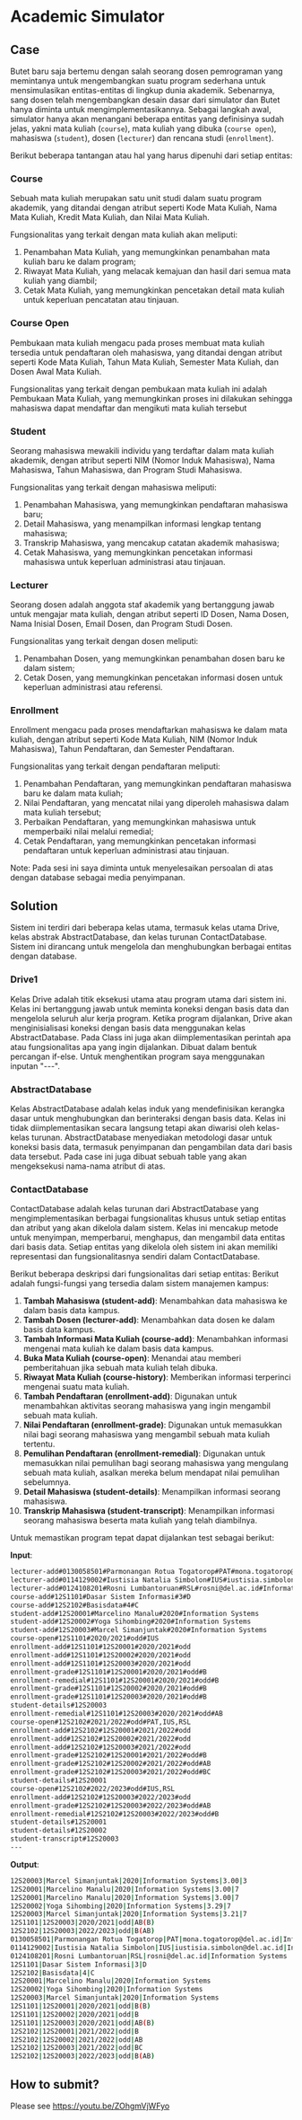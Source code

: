 # Academic Simulator
## Case
Butet baru saja bertemu dengan salah seorang dosen pemrograman yang memintanya untuk mengembangkan suatu program sederhana untuk mensimulasikan entitas-entitas di lingkup dunia akademik. Sebenarnya, sang dosen telah mengembangkan desain dasar dari simulator dan Butet hanya diminta untuk mengimplementasikannya. Sebagai langkah awal, simulator hanya akan menangani beberapa entitas yang definisinya sudah jelas, yakni mata kuliah (```course```), mata kuliah yang dibuka (```course open```), mahasiswa (```student```), dosen (```lecturer```) dan rencana studi (```enrollment```).

Berikut beberapa tantangan atau hal yang harus dipenuhi dari setiap entitas:
### Course
Sebuah mata kuliah merupakan satu unit studi dalam suatu program akademik, yang ditandai dengan atribut seperti Kode Mata Kuliah, Nama Mata Kuliah, Kredit Mata Kuliah, dan Nilai Mata Kuliah. 

Fungsionalitas yang terkait dengan mata kuliah akan meliputi: 
1. Penambahan Mata Kuliah, yang memungkinkan penambahan mata kuliah baru ke dalam program;
2. Riwayat Mata Kuliah, yang melacak kemajuan dan hasil dari semua mata kuliah yang diambil; 
3. Cetak Mata Kuliah, yang memungkinkan pencetakan detail mata kuliah untuk keperluan pencatatan atau tinjauan.

### Course Open
Pembukaan mata kuliah mengacu pada proses membuat mata kuliah tersedia untuk pendaftaran oleh mahasiswa, yang ditandai dengan atribut seperti Kode Mata Kuliah, Tahun Mata Kuliah, Semester Mata Kuliah, dan Dosen Awal Mata Kuliah. 

Fungsionalitas yang terkait dengan pembukaan mata kuliah ini adalah Pembukaan Mata Kuliah, yang memungkinkan proses ini dilakukan sehingga mahasiswa dapat mendaftar dan mengikuti mata kuliah tersebut

### Student
Seorang mahasiswa mewakili individu yang terdaftar dalam mata kuliah akademik, dengan atribut seperti NIM (Nomor Induk Mahasiswa), Nama Mahasiswa, Tahun Mahasiswa, dan Program Studi Mahasiswa. 

Fungsionalitas yang terkait dengan mahasiswa meliputi: 
1. Penambahan Mahasiswa, yang memungkinkan pendaftaran mahasiswa baru;
2. Detail Mahasiswa, yang menampilkan informasi lengkap tentang mahasiswa; 
3. Transkrip Mahasiswa, yang mencakup catatan akademik mahasiswa;
4. Cetak Mahasiswa, yang memungkinkan pencetakan informasi mahasiswa untuk keperluan administrasi atau tinjauan.

### Lecturer
Seorang dosen adalah anggota staf akademik yang bertanggung jawab untuk mengajar mata kuliah, dengan atribut seperti ID Dosen, Nama Dosen, Nama Inisial Dosen, Email Dosen, dan Program Studi Dosen.

Fungsionalitas yang terkait dengan dosen meliputi: 
1. Penambahan Dosen, yang memungkinkan penambahan dosen baru ke dalam sistem;
2. Cetak Dosen, yang memungkinkan pencetakan informasi dosen untuk keperluan administrasi atau referensi.

### Enrollment
Enrollment mengacu pada proses mendaftarkan mahasiswa ke dalam mata kuliah, dengan atribut seperti Kode Mata Kuliah, NIM (Nomor Induk Mahasiswa), Tahun Pendaftaran, dan Semester Pendaftaran.

Fungsionalitas yang terkait dengan pendaftaran meliputi:
1. Penambahan Pendaftaran, yang memungkinkan pendaftaran mahasiswa baru ke dalam mata kuliah; 
2. Nilai Pendaftaran, yang mencatat nilai yang diperoleh mahasiswa dalam mata kuliah tersebut; 
3. Perbaikan Pendaftaran, yang memungkinkan mahasiswa untuk memperbaiki nilai melalui remedial;
4. Cetak Pendaftaran, yang memungkinkan pencetakan informasi pendaftaran untuk keperluan administrasi atau tinjauan.

Note: Pada sesi ini saya diminta untuk menyelesaikan persoalan di atas dengan database sebagai media penyimpanan.

## Solution
Sistem ini terdiri dari beberapa kelas utama, termasuk kelas utama Drive, kelas abstrak AbstractDatabase, dan kelas turunan ContactDatabase. Sistem ini dirancang untuk mengelola dan menghubungkan berbagai entitas dengan database.

### Drive1
Kelas Drive adalah titik eksekusi utama atau program utama dari sistem ini. Kelas ini bertanggung jawab untuk meminta koneksi dengan basis data dan mengelola seluruh alur kerja program. Ketika program dijalankan, Drive akan menginisialisasi koneksi dengan basis data menggunakan kelas AbstractDatabase. Pada Class ini juga akan diimplementasikan perintah apa atau fungsionalitas apa yang ingin dijalankan. Dibuat dalam bentuk percangan if-else. Untuk menghentikan program saya menggunakan inputan "---".

### AbstractDatabase
Kelas AbstractDatabase adalah kelas induk yang mendefinisikan kerangka dasar untuk menghubungkan dan berinteraksi dengan basis data. Kelas ini tidak diimplementasikan secara langsung tetapi akan diwarisi oleh kelas-kelas turunan. AbstractDatabase menyediakan metodologi dasar untuk koneksi basis data, termasuk penyimpanan dan pengambilan data dari basis data tersebut. Pada case ini juga dibuat sebuah table yang akan mengeksekusi nama-nama atribut di atas.

### ContactDatabase
ContactDatabase adalah kelas turunan dari AbstractDatabase yang mengimplementasikan berbagai fungsionalitas khusus untuk setiap entitas dan atribut yang akan dikelola dalam sistem. Kelas ini mencakup metode untuk menyimpan, memperbarui, menghapus, dan mengambil data entitas dari basis data. Setiap entitas yang dikelola oleh sistem ini akan memiliki representasi dan fungsionalitasnya sendiri dalam ContactDatabase.

Berikut beberapa deskripsi dari fungsionalitas dari setiap entitas:
Berikut adalah fungsi-fungsi yang tersedia dalam sistem manajemen kampus:

1. **Tambah Mahasiswa (student-add)**: Menambahkan data mahasiswa ke dalam basis data kampus.
2. **Tambah Dosen (lecturer-add)**: Menambahkan data dosen ke dalam basis data kampus.
3. **Tambah Informasi Mata Kuliah (course-add)**: Menambahkan informasi mengenai mata kuliah ke dalam basis data kampus.
4. **Buka Mata Kuliah (course-open)**: Menandai atau memberi pemberitahuan jika sebuah mata kuliah telah dibuka.
5. **Riwayat Mata Kuliah (course-history)**: Memberikan informasi terperinci mengenai suatu mata kuliah.
6. **Tambah Pendaftaran (enrollment-add)**: Digunakan untuk menambahkan aktivitas seorang mahasiswa yang ingin mengambil sebuah mata kuliah.
7. **Nilai Pendaftaran (enrollment-grade)**: Digunakan untuk memasukkan nilai bagi seorang mahasiswa yang mengambil sebuah mata kuliah tertentu.
8. **Pemulihan Pendaftaran (enrollment-remedial)**: Digunakan untuk memasukkan nilai pemulihan bagi seorang mahasiswa yang mengulang sebuah mata kuliah, asalkan mereka belum mendapat nilai pemulihan sebelumnya.
9. **Detail Mahasiswa (student-details)**: Menampilkan informasi seorang mahasiswa.
10. **Transkrip Mahasiswa (student-transcript)**: Menampilkan informasi seorang mahasiswa beserta mata kuliah yang telah diambilnya.

Untuk memastikan program tepat dapat dijalankan test sebagai berikut:

**Input**:

```bash
lecturer-add#0130058501#Parmonangan Rotua Togatorop#PAT#mona.togatorop@del.ac.id#Information Systems
lecturer-add#0114129002#Iustisia Natalia Simbolon#IUS#iustisia.simbolon@del.ac.id#Informatics
lecturer-add#0124108201#Rosni Lumbantoruan#RSL#rosni@del.ac.id#Information Systems
course-add#12S1101#Dasar Sistem Informasi#3#D
course-add#12S2102#Basisdata#4#C
student-add#12S20001#Marcelino Manalu#2020#Information Systems
student-add#12S20002#Yoga Sihombing#2020#Information Systems
student-add#12S20003#Marcel Simanjuntak#2020#Information Systems
course-open#12S1101#2020/2021#odd#IUS
enrollment-add#12S1101#12S20001#2020/2021#odd
enrollment-add#12S1101#12S20002#2020/2021#odd
enrollment-add#12S1101#12S20003#2020/2021#odd
enrollment-grade#12S1101#12S20001#2020/2021#odd#B
enrollment-remedial#12S1101#12S20001#2020/2021#odd#B
enrollment-grade#12S1101#12S20002#2020/2021#odd#B
enrollment-grade#12S1101#12S20003#2020/2021#odd#B
student-details#12S20003
enrollment-remedial#12S1101#12S20003#2020/2021#odd#AB
course-open#12S2102#2021/2022#odd#PAT,IUS,RSL
enrollment-add#12S2102#12S20001#2021/2022#odd
enrollment-add#12S2102#12S20002#2021/2022#odd
enrollment-add#12S2102#12S20003#2021/2022#odd
enrollment-grade#12S2102#12S20001#2021/2022#odd#B
enrollment-grade#12S2102#12S20002#2021/2022#odd#AB
enrollment-grade#12S2102#12S20003#2021/2022#odd#BC
student-details#12S20001
course-open#12S2102#2022/2023#odd#IUS,RSL
enrollment-add#12S2102#12S20003#2022/2023#odd
enrollment-grade#12S2102#12S20003#2022/2023#odd#AB
enrollment-remedial#12S2102#12S20003#2022/2023#odd#B
student-details#12S20001
student-details#12S20002
student-transcript#12S20003
---

```

**Output**:

```bash
12S20003|Marcel Simanjuntak|2020|Information Systems|3.00|3
12S20001|Marcelino Manalu|2020|Information Systems|3.00|7
12S20001|Marcelino Manalu|2020|Information Systems|3.00|7
12S20002|Yoga Sihombing|2020|Information Systems|3.29|7
12S20003|Marcel Simanjuntak|2020|Information Systems|3.21|7
12S1101|12S20003|2020/2021|odd|AB(B)
12S2102|12S20003|2022/2023|odd|B(AB)
0130058501|Parmonangan Rotua Togatorop|PAT|mona.togatorop@del.ac.id|Information Systems
0114129002|Iustisia Natalia Simbolon|IUS|iustisia.simbolon@del.ac.id|Informatics
0124108201|Rosni Lumbantoruan|RSL|rosni@del.ac.id|Information Systems
12S1101|Dasar Sistem Informasi|3|D
12S2102|Basisdata|4|C
12S20001|Marcelino Manalu|2020|Information Systems
12S20002|Yoga Sihombing|2020|Information Systems
12S20003|Marcel Simanjuntak|2020|Information Systems
12S1101|12S20001|2020/2021|odd|B(B)
12S1101|12S20002|2020/2021|odd|B
12S1101|12S20003|2020/2021|odd|AB(B)
12S2102|12S20001|2021/2022|odd|B
12S2102|12S20002|2021/2022|odd|AB
12S2102|12S20003|2021/2022|odd|BC
12S2102|12S20003|2022/2023|odd|B(AB)

```

## How to submit?
Please see https://youtu.be/ZOhgmVjWFyo
